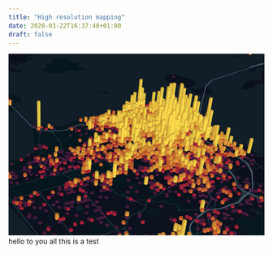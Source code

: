 ```yaml
---
title: "High resolution mapping"
date: 2020-03-22T16:37:48+01:00
draft: false
---
```

![](hrm.png)
hello to you all this is a test

